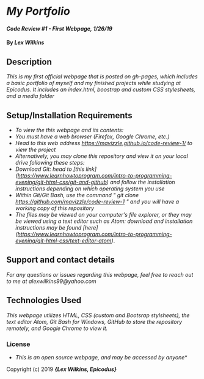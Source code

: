 # _My Portfolio_

#### _Code Review #1 - First Webpage, 1/26/19_

#### By _**Lex Wilkins**_

## Description

_This is my first official webpage that is posted on gh-pages, which includes a basic portfolio of myself and my finished projects while studying at Epicodus. It includes an index.html, boostrap and custom CSS stylesheets, and a media folder_

## Setup/Installation Requirements

* _To view the this webpage and its contents:_
* _You must have a web browser (Firefox, Google Chrome, etc.)_
* _Head to this web address https://mavizzle.github.io/code-review-1/ to view the project_
* _Alternatively, you may clone this repository and view it on your local drive following these steps:_
* _Download Git: head to [this link] (https://www.learnhowtoprogram.com/intro-to-programming-evening/git-html-css/git-and-github) and follow the installation instructions depending on which operating system you use_
* _Within Git/Git Bash, use the command " git clone https://github.com/mavizzle/code-review-1 " and you will have a working copy of this repository_
* _The files may be viewed on your computer's file explorer, or they may be viewed using a text editor such as Atom: download and installation instructions may be found [here] (https://www.learnhowtoprogram.com/intro-to-programming-evening/git-html-css/text-editor-atom)_.

## Support and contact details

_For any questions or issues regarding this webpage, feel free to reach out to me at alexwilkins99@yahoo.com_

## Technologies Used

_This webpage utilizes HTML, CSS (custom and Bootsrap stylsheets), the text editor Atom, Git Bash for Windows, GitHub to store the repository remotely, and Google Chrome to view it._

### License

* _This is an open source webpage, and may be accessed by anyone_*

Copyright (c) 2019 **_{Lex Wilkins, Epicodus}_**
